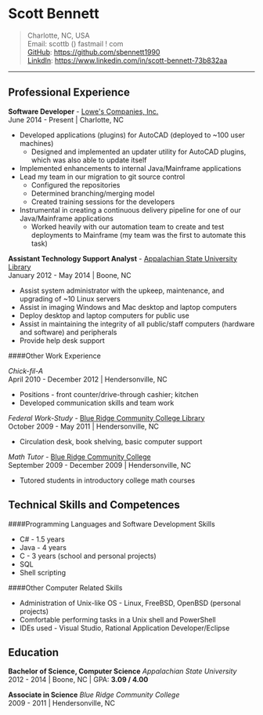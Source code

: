 Scott Bennett
=============
> Charlotte, NC, USA  
> Email: scottb () fastmail ! com  
> [GitHub][]: https://github.com/sbennett1990  
> [LinkdIn][]: https://www.linkedin.com/in/scott-bennett-73b832aa  

________________________

Professional Experience
-----------------------

**Software Developer** - [Lowe's Companies, Inc.][lowes]  
June 2014 - Present | Charlotte, NC  

- Developed applications (plugins) for AutoCAD (deployed to ~100 user machines)
    - Designed and implemented an updater utility for AutoCAD plugins, which was also able to
      update itself
- Implemented enhancements to internal Java/Mainframe applications
- Lead my team in our migration to git source control
    - Configured the repositories
    - Determined branching/merging model
    - Created training sessions for the developers
- Instrumental in creating a continuous delivery pipeline for one of our Java/Mainframe
  applications
    - Worked heavily with our automation team to create and test deployments to Mainframe
      (my team was the first to automate this task)

**Assistant Technology Support Analyst** - [Appalachian State University Library][applib]  
January 2012 - May 2014 | Boone, NC  

- Assist system administrator with the upkeep, maintenance, and upgrading of ~10 Linux servers
- Assist in imaging Windows and Mac desktop and laptop computers
- Deploy desktop and laptop computers for public use
- Assist in maintaining the integrity of all public/staff computers (hardware and software) and peripherals
- Provide help desk support

####Other Work Experience

*Chick-fil-A*  
April 2010 - December 2012 | Hendersonville, NC  

- Positions - front counter/drive-through cashier; kitchen
- Developed communication skills and team work

*Federal Work-Study* - [Blue Ridge Community College Library][brcclib]  
October 2009 - May 2011 | Hendersonville, NC  

- Circulation desk, book shelving, basic computer support

*Math Tutor* - [Blue Ridge Community College][brcc]  
September 2009 - December 2009 | Hendersonville, NC  

- Tutored students in introductory college math courses

Technical Skills and Competences
--------------------------------

####Programming Languages and Software Development Skills  
- C# - 1.5 years
- Java - 4 years
- C - 3 years (school and personal projects)
- SQL
- Shell scripting

####Other Computer Related Skills  
- Administration of Unix-like OS - Linux, FreeBSD, OpenBSD (personal projects)
- Comfortable performing tasks in a Unix shell and PowerShell
- IDEs used - Visual Studio, Rational Application Developer/Eclipse

Education
---------
**Bachelor of Science, Computer Science** _Appalachian State University_  
2012 - 2014 | Boone, NC | GPA: **3.09 / 4.00**  

**Associate in Science** _Blue Ridge Community College_  
2009 - 2011 | Hendersonville, NC  



[GitHub]:  https://github.com/sbennett1990/
[LinkdIn]: https://www.linkedin.com/in/scott-bennett-73b832aa/
[lowes]:   http://www.lowes.com/
[applib]:  http://library.appstate.edu/
[brcc]:    http://www.blueridge.edu/
[brcclib]: http://www.blueridge.edu/campus-life/library
